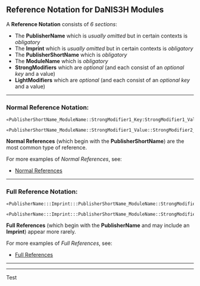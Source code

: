 ## Reference Notation for DaNIS3H Modules

A **Reference Notation** consists of *6 sections*:

 - The **PublisherName** which is *usually omitted* but in certain contexts is *obligatory*
 - The **Imprint** which is *usually omitted* but in certain contexts is *obligatory*
 - The **PublisherShortName** which is *obligatory*
 - The **ModuleName** which is *obligatory*
 - **StrongModifiers** which are *optional* (and each consist of an *optional key* and a value)
 - **LightModifiers** which are *optional* (and each consist of an *optional key* and a value)

______

### Normal Reference Notation:

```
«PublisherShortName_ModuleName::StrongModifier1_Key:StrongModifier1_Value::StrongModifier2_Key:StrongModifier2_Value#LightMod1_Key:LightMod1_Value#LightMod2_Key:LightMod2_Value»

«PublisherShortName_ModuleName::StrongModifier1_Value::StrongModifier2_Value#LightMod1_Value#LightMod2_Value»
```

**Normal References** (which begin with the **PublisherShortName**) are the most common type of reference.

For more examples of *Normal References*, see:

 - [Normal References](https://github.com/RouninMedia/ashiva-Namespacing/blob/master/ashiva-module-reference/normal-ashiva-module-references.md)
 
______

### Full Reference Notation:

```
«PublisherName:::Imprint:::PublisherShortName_ModuleName::StrongModifier1_Key:StrongModifier1_Value::StrongModifier2_Key:StrongModifier2_Value#LightMod1_Key:LightMod1_Value#LightMod2_Key:LightMod2_Value»

«PublisherName:::Imprint:::PublisherShortName_ModuleName::StrongModifier1_Value::StrongModifier2_Value#LightMod1_Value#LightMod2_Value»
```

**Full References** (which begin with the **PublisherName** and may include an **Imprint**) appear more rarely.

For more examples of *Full References*, see:

 - [Full References](https://github.com/RouninMedia/ashiva-Namespacing/blob/master/ashiva-module-reference/full-ashiva-module-references.md)


________
________

Test
